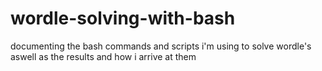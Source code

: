 # wordle-solving-with-bash

documenting the bash commands and scripts i'm using to solve wordle's aswell as the results and how i arrive at them
